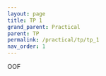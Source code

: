 ```yaml
---
layout: page
title: TP 1
grand_parent: Practical 
parent: TP
permalink: /practical/tp/tp_1
nav_order: 1
---
```


<link rel="icon" href="/img/logo.png">

OOF


